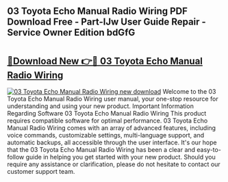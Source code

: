 ## 03 Toyota Echo Manual Radio Wiring PDF Download Free - Part-IJw User Guide Repair - Service Owner Edition bdGfG

# <h2><a href="http://bc6672.oget.top/?id=03+Toyota+Echo+Manual+Radio+Wiring">🔗Download New 👉🔴 03 Toyota Echo Manual Radio Wiring</a></h2>

[![03 Toyota Echo Manual Radio Wiring new download](https://i.imgur.com/5g1atiW.png)](http://bc6672.oget.top/?id=03+Toyota+Echo+Manual+Radio+Wiring)
Welcome to the 03 Toyota Echo Manual Radio Wiring user manual, your one-stop resource for understanding and using your new product. Important Information Regarding Software 03 Toyota Echo Manual Radio Wiring This product requires compatible software for optimal performance. 03 Toyota Echo Manual Radio Wiring comes with an array of advanced features, including voice commands, customizable settings, multi-language support, and automatic backups, all accessible through the user interface. It's our hope that the 03 Toyota Echo Manual Radio Wiring has been a clear and easy-to-follow guide in helping you get started with your new product. Should you require any assistance or clarification, please do not hesitate to contact our customer support team.
